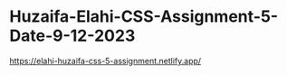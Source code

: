 # Huzaifa-Elahi-CSS-Assignment-5-Date-9-12-2023

https://elahi-huzaifa-css-5-assignment.netlify.app/

